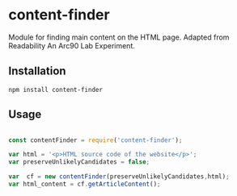 # content-finder
Module for finding main content on the HTML page. Adapted from Readability An Arc90 Lab Experiment.

## Installation
```npm install content-finder```

## Usage
```javascript

const contentFinder = require('content-finder');

var html = '<p>HTML source code of the website</p>';
var preserveUnlikelyCandidates = false;

var  cf = new contentFinder(preserveUnlikelyCandidates,html);
var html_content = cf.getArticleContent();
```
